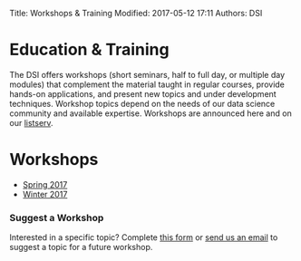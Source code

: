 Title: Workshops & Training
Modified: 2017-05-12 17:11
Authors: DSI

# Education & Training

The DSI offers workshops (short seminars, half to full day, or multiple day
modules) that complement the material taught in regular courses, provide
hands-on applications, and present new topics and under development techniques.
Workshop topics depend on the needs of our data science community and available
expertise. Workshops are announced here and on our [listserv](signup.html).


# Workshops

* [Spring 2017](http://dsi.ucdavis.edu/Spring17.html)
* [Winter 2017](http://dsi.ucdavis.edu/Winter17.html)


### Suggest a Workshop

Interested in a specific topic? Complete [this form](https://docs.google.com/forms/d/1PJN-ifhOdUsFIX5cGl7y1pSldPsOfnT1MCO4Fat2DWA/formrestricted?edit_requested=true) or [send us an email](mailto:datascience@ucdavis.edu) to suggest a topic for a future workshop.

